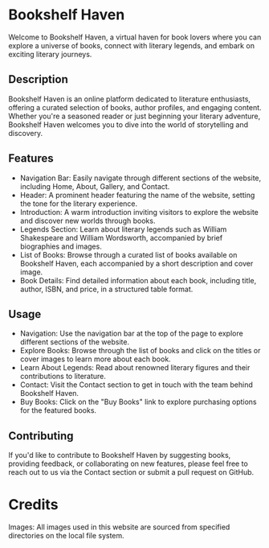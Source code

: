 # Bookshelf Haven
Welcome to Bookshelf Haven, a virtual haven for book lovers where you can explore a universe of books, connect with literary legends, and embark on exciting literary journeys.

## Description
Bookshelf Haven is an online platform dedicated to literature enthusiasts, offering a curated selection of books, author profiles, and engaging content. Whether you're a seasoned reader or just beginning your literary adventure, Bookshelf Haven welcomes you to dive into the world of storytelling and discovery.

## Features
- Navigation Bar: Easily navigate through different sections of the website, including Home, About, Gallery, and Contact.
- Header: A prominent header featuring the name of the website, setting the tone for the literary experience.
- Introduction: A warm introduction inviting visitors to explore the website and discover new worlds through books.
- Legends Section: Learn about literary legends such as William Shakespeare and William Wordsworth, accompanied by brief biographies and images.
- List of Books: Browse through a curated list of books available on Bookshelf Haven, each accompanied by a short description and cover image.
- Book Details: Find detailed information about each book, including title, author, ISBN, and price, in a structured table format.
## Usage
- Navigation: Use the navigation bar at the top of the page to explore different sections of the website.
- Explore Books: Browse through the list of books and click on the titles or cover images to learn more about each book.
- Learn About Legends: Read about renowned literary figures and their contributions to literature.
- Contact: Visit the Contact section to get in touch with the team behind Bookshelf Haven.
- Buy Books: Click on the "Buy Books" link to explore purchasing options for the featured books.
## Contributing
If you'd like to contribute to Bookshelf Haven by suggesting books, providing feedback, or collaborating on new features, please feel free to reach out to us via the Contact section or submit a pull request on GitHub.

# Credits
Images: All images used in this website are sourced from specified directories on the local file system.
